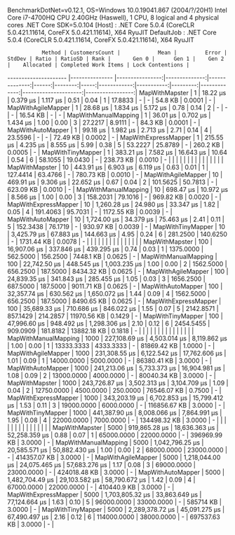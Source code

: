 
BenchmarkDotNet=v0.12.1, OS=Windows 10.0.19041.867 (2004/?/20H1)
Intel Core i7-4700HQ CPU 2.40GHz (Haswell), 1 CPU, 8 logical and 4 physical cores
.NET Core SDK=5.0.104
  [Host]     : .NET Core 5.0.4 (CoreCLR 5.0.421.11614, CoreFX 5.0.421.11614), X64 RyuJIT
  DefaultJob : .NET Core 5.0.4 (CoreCLR 5.0.421.11614, CoreFX 5.0.421.11614), X64 RyuJIT


               Method | CustomersCount |            Mean |         Error |        StdDev | Ratio | RatioSD | Rank |       Gen 0 |      Gen 1 |    Gen 2 |    Allocated | Completed Work Items | Lock Contentions |
--------------------- |--------------- |----------------:|--------------:|--------------:|------:|--------:|-----:|------------:|-----------:|---------:|-------------:|---------------------:|-----------------:|
       MapWithMapster |              1 |        18.22 μs |      0.379 μs |      1.117 μs |  0.51 |    0.04 |    1 |     17.8833 |          - |        - |      54.8 KB |               0.0001 |                - |
   MapWithAgileMapper |              1 |        28.68 μs |      1.834 μs |      5.172 μs |  0.78 |    0.14 |    2 |           - |          - |        - |     16.54 KB |                    - |                - |
 MapWithManualMapping |              1 |        36.01 μs |      0.702 μs |      1.434 μs |  1.00 |    0.00 |    3 |     27.2217 |     8.9111 |        - |      84.3 KB |               0.0001 |                - |
    MapWithAutoMapper |              1 |        99.18 μs |      1.982 μs |      2.713 μs |  2.71 |    0.14 |    4 |     23.5596 |          - |        - |     72.49 KB |               0.0002 |                - |
 MapWithExpressMapper |              1 |       215.55 μs |      4.235 μs |      8.555 μs |  5.99 |    0.38 |    5 |     53.2227 |    25.8789 |        - |     260.2 KB |               0.0005 |                - |
    MapWithTinyMapper |              1 |       383.21 μs |      7.582 μs |     16.643 μs | 10.64 |    0.54 |    6 |     58.1055 |    19.0430 |        - |    238.73 KB |               0.0010 |                - |
                      |                |                 |               |               |       |         |      |             |            |          |              |                      |                  |
       MapWithMapster |             10 |       443.91 μs |      6.903 μs |      6.119 μs |  0.63 |    0.01 |    1 |    127.4414 |    63.4766 |        - |    780.73 KB |               0.0010 |                - |
   MapWithAgileMapper |             10 |       469.91 μs |      9.306 μs |     22.652 μs |  0.67 |    0.04 |    2 |    101.5625 |    50.7813 |        - |    623.09 KB |               0.0010 |                - |
 MapWithManualMapping |             10 |       698.47 μs |     10.972 μs |      8.566 μs |  1.00 |    0.00 |    3 |    158.2031 |    79.1016 |        - |    969.82 KB |               0.0020 |                - |
 MapWithExpressMapper |             10 |     1,260.28 μs |     24.980 μs |     33.347 μs |  1.82 |    0.05 |    4 |    191.4063 |    95.7031 |        - |   1172.55 KB |               0.0039 |                - |
    MapWithAutoMapper |             10 |     1,724.00 μs |     34.379 μs |     75.463 μs |  2.41 |    0.11 |    5 |    152.3438 |    76.1719 |        - |    930.97 KB |               0.0039 |                - |
    MapWithTinyMapper |             10 |     3,425.79 μs |     67.883 μs |    144.663 μs |  4.95 |    0.24 |    6 |    281.2500 |   140.6250 |        - |   1731.44 KB |               0.0078 |                - |
                      |                |                 |               |               |       |         |      |             |            |          |              |                      |                  |
       MapWithMapster |            100 |    16,907.06 μs |    337.846 μs |    439.295 μs |  0.74 |    0.03 |    1 |   1375.0000 |   562.5000 | 156.2500 |    7448.1 KB |               0.0625 |                - |
 MapWithManualMapping |            100 |    22,742.50 μs |    448.545 μs |  1,003.235 μs |  1.00 |    0.00 |    2 |   1562.5000 |   656.2500 | 187.5000 |   8434.32 KB |               0.0625 |                - |
   MapWithAgileMapper |            100 |    24,839.35 μs |    341.843 μs |    285.455 μs |  1.05 |    0.03 |    3 |   1656.2500 |   687.5000 | 187.5000 |   9011.71 KB |               0.0625 |                - |
    MapWithAutoMapper |            100 |    32,357.74 μs |    630.562 μs |  1,650.072 μs |  1.44 |    0.09 |    4 |   1562.5000 |   656.2500 | 187.5000 |   8490.65 KB |               0.0625 |                - |
 MapWithExpressMapper |            100 |    35,689.33 μs |    710.686 μs |    846.022 μs |  1.55 |    0.07 |    5 |   2142.8571 |   857.1429 | 214.2857 |  11970.56 KB |               0.1429 |                - |
    MapWithTinyMapper |            100 |    47,996.60 μs |    948.492 μs |  1,298.306 μs |  2.10 |    0.12 |    6 |   2454.5455 |   909.0909 | 181.8182 |  13882.18 KB |               0.1818 |                - |
                      |                |                 |               |               |       |         |      |             |            |          |              |                      |                  |
 MapWithManualMapping |           1000 |   227,108.69 μs |  4,503.014 μs |  8,119.862 μs |  1.00 |    0.00 |    1 |  13333.3333 |  4333.3333 |        - |  81869.42 KB |               1.0000 |                - |
   MapWithAgileMapper |           1000 |   231,308.55 μs |  6,122.542 μs | 17,762.606 μs |  1.01 |    0.09 |    1 |  14000.0000 |  5000.0000 |        - |  86380.41 KB |               3.0000 |                - |
    MapWithAutoMapper |           1000 |   241,213.06 μs |  5,733.373 μs | 16,904.981 μs |  1.08 |    0.09 |    2 |  13000.0000 |  4000.0000 |        - |  80040.34 KB |               3.0000 |                - |
       MapWithMapster |           1000 |   243,726.87 μs |  3,502.313 μs |  3,104.709 μs |  1.09 |    0.04 |    2 |  12750.0000 |  4500.0000 | 250.0000 |  76546.07 KB |               0.7500 |                - |
 MapWithExpressMapper |           1000 |   343,203.19 μs |  6,702.853 μs | 15,799.412 μs |  1.53 |    0.11 |    3 |  19000.0000 |  6000.0000 |        - | 116856.67 KB |               3.0000 |                - |
    MapWithTinyMapper |           1000 |   441,387.90 μs |  8,008.066 μs |  7,864.991 μs |  1.95 |    0.08 |    4 |  22000.0000 |  7000.0000 |        - | 134498.32 KB |               3.0000 |                - |
                      |                |                 |               |               |       |         |      |             |            |          |              |                      |                  |
       MapWithMapster |           5000 |   919,865.28 μs | 18,636.363 μs | 52,258.359 μs |  0.88 |    0.07 |    1 |  65000.0000 | 22000.0000 |        - | 396969.99 KB |               3.0000 |                - |
 MapWithManualMapping |           5000 | 1,042,796.25 μs | 20,585.571 μs | 50,882.430 μs |  1.00 |    0.00 |    2 |  68000.0000 | 23000.0000 |        - | 414357.07 KB |               3.0000 |                - |
   MapWithAgileMapper |           5000 | 1,218,044.00 μs | 24,075.465 μs | 57,683.276 μs |  1.17 |    0.08 |    3 |  69000.0000 | 23000.0000 |        - | 424018.48 KB |               3.0000 |                - |
    MapWithAutoMapper |           5000 | 1,482,704.49 μs | 29,103.582 μs | 58,790.672 μs |  1.42 |    0.09 |    4 |  67000.0000 | 22000.0000 |        - |  410440.9 KB |               3.0000 |                - |
 MapWithExpressMapper |           5000 | 1,703,805.32 μs | 33,863.649 μs | 77,124.664 μs |  1.63 |    0.10 |    5 |  96000.0000 | 33000.0000 |        - |    585714 KB |               3.0000 |                - |
    MapWithTinyMapper |           5000 | 2,289,378.72 μs | 45,091.275 μs | 67,490.497 μs |  2.16 |    0.12 |    6 | 114000.0000 | 38000.0000 |        - | 697537.63 KB |               3.0000 |                - |
